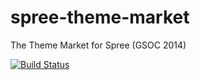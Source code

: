 spree-theme-market
==================

The Theme Market for Spree (GSOC 2014)

[![Build Status](https://travis-ci.org/spree-girls/spree-theme-market.svg?branch=master)](https://travis-ci.org/spree-girls/spree-theme-market)
